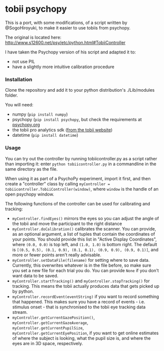 # tobii psychopy
This is a port, with some modifications, of a script written by @SogoHiroyuki, to make it easier to use tobiis from psychopy.

The original is located here:
http://www.s12600.net/psy/etc/python.html#TobiiController

I have taken the Psychopy version of his script and adapted it to:
- not use PIL
- have a slightly more intuitive calibration procedure

### Installation
Clone the repository and add it to your python distribution's ./Lib/modules folder.

You will need:
- numpy (`pip install numpy`)
- psychopy (`pip install psychopy`, but check the requirements at [psychopy.org](www.psychopy.org)
- the tobii pro analytics sdk ([from the tobii website](http://www.tobiipro.com/product-listing/tobii-pro-analytics-sdk/))
- datetime (`pip install datetime`)

### Usage
You can try out the controller by running tobiicontroller.py as a script rather than importing it: enter `python tobiicontroller.py` in a commandline in the same directory as the file.

When using it as part of a PsychoPy experiment, import it first, and then create a "controller" class by calling `myController = tobiicontroller.TobiiController(window)`, where `window` is the handle of an open psychopy window.

The following functions of the controller can be used for calibrating and tracking:

- `myController.findEyes()` mirrors the eyes so you can adjust the angle of the tobii and move the participant to the right distance
- `myController.doCalibration()` calibrates the scanner. You can provide, as an optional argument, a list of tuples that contain the coordinates of your points. You should provide this list in "Active Display Coordinates", where `(0.0, 0.0)` is top left, and `(1.0, 1.0)` is bottom right. The default is `[(0.5, 0.5), (0.1, 0.9), (0.1, 0.1), (0.9, 0.9), (0.9, 0.1)]`, and more or fewer points aren't really advisable.
- `myController.setDataFile(filename)` for setting where to save data. Currently, this overwrites whatever is in the file before, so make sure you set a new file for each trial you do. You can provide `None` if you don't want data to be saved.
- `myController.startTracking()` and `myController.stopTracking()` for tracking. This means the tobii actually produces data that gets picked up by python.
- `myController.recordEvent(eventString)` if you want to record something that happened. This makes sure you have a record of events - i.e. stimulus onset - that is synchronised to the tobii eye tracking data stream.
- `myController.getCurrentGazePosition()`, `myController.getCurrentGazeAverage`, `myController.getCurrentPupilSize`, `myController.getCurrentEyePosition`, if you want to get online estimates of where the subject is looking, what the pupil size is, and where the eyes are in 3D space, respectively.
